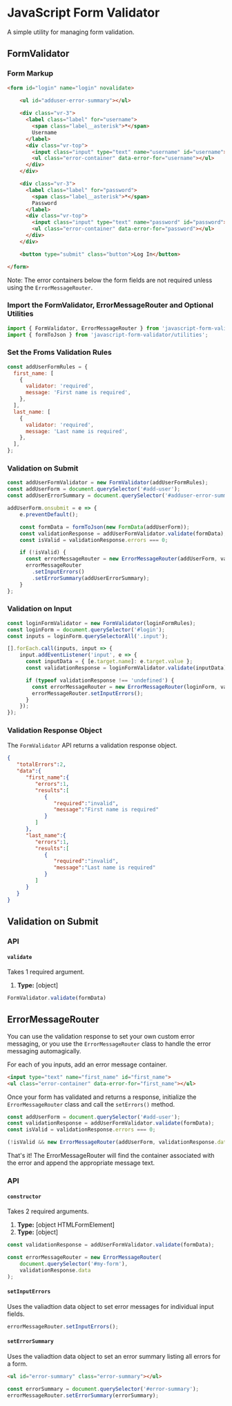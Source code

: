 # JavaScript Form Validator

A simple utility for managing form validation.

## FormValidator

### Form Markup

```html
<form id="login" name="login" novalidate>
    
    <ul id="adduser-error-summary"></ul>

    <div class="vr-3">
      <label class="label" for="username">
        <span class="label__asterisk">*</span>
        Username
      </label>
      <div class="vr-top">
        <input class="input" type="text" name="username" id="username">
        <ul class="error-container" data-error-for="username"></ul>
      </div>
    </div>

    <div class="vr-3">
      <label class="label" for="password">
        <span class="label__asterisk">*</span>
        Password
      </label>
      <div class="vr-top">
        <input class="input" type="text" name="password" id="password">
        <ul class="error-container" data-error-for="password"></ul>
      </div>
    </div>

    <button type="submit" class="button">Log In</button>

</form>
```

Note: The error containers below the form fields are not required unless using the `ErrorMessageRouter`.

### Import the FormValidator, ErrorMessageRouter and Optional Utilities
```javascript
import { FormValidator, ErrorMessageRouter } from 'javascript-form-validator';
import { formToJson } from 'javascript-form-validator/utilities';
```

### Set the Froms Validation Rules
```javascript
const addUserFormRules = {
  first_name: [
    {
      validator: 'required',
      message: 'First name is required',
    },
  ],
  last_name: [
    {
      validator: 'required',
      message: 'Last name is required',
    },
  ],
};
```

### Validation on Submit
```javascript
const addUserFormValidator = new FormValidator(addUserFormRules);
const addUserForm = document.querySelector('#add-user');
const addUserErrorSummary = document.querySelector('#adduser-error-summary');

addUserForm.onsubmit = e => {
    e.preventDefault();

    const formData = formToJson(new FormData(addUserForm));
    const validationResponse = addUserFormValidator.validate(formData);
    const isValid = validationResponse.errors === 0;

    if (!isValid) {
      const errorMessageRouter = new ErrorMessageRouter(addUserForm, validationResponse.data);
      errorMessageRouter
        .setInputErrors()
        .setErrorSummary(addUserErrorSummary);
    }
};
```

### Validation on Input
```javascript
const loginFormValidator = new FormValidator(loginFormRules);
const loginForm = document.querySelector('#login');
const inputs = loginForm.querySelectorAll('.input');

[].forEach.call(inputs, input => {
    input.addEventListener('input', e => {
      const inputData = { [e.target.name]: e.target.value };
      const validationResponse = loginFormValidator.validate(inputData);

      if (typeof validationResponse !== 'undefined') {
        const errorMessageRouter = new ErrorMessageRouter(loginForm, validationResponse.data);
        errorMessageRouter.setInputErrors();
      }
    });
});
```


### Validation Response Object
The `FormValidator` API returns a validation response object. 
```json
{
   "totalErrors":2,
   "data":{
      "first_name":{
         "errors":1,
         "results":[
            {
               "required":"invalid",
               "message":"First name is required"
            }
         ]
      },
      "last_name":{
         "errors":1,
         "results":[
            {
               "required":"invalid",
               "message":"Last name is required"
            }
         ]
      }
   }
}
```

## Validation on Submit

### API

#### `validate`

Takes 1 required argument.

1. **Type:** [object]

```javascript
FormValidator.validate(formData)
```

## ErrorMessageRouter
You can use the validation response to set your own custom error messaging, or you use the `ErrorMessageRouter` class to handle the error messaging automagically.

For each of you inputs, add an error message container.
```html
<input type="text" name="first_name" id="first_name">
<ul class="error-container" data-error-for="first_name"></ul>
```

Once your form has validated and returns a response, initialize the `ErrorMessageRouter` class and call the `setErrors()` method.

```javascript
const addUserForm = document.querySelector('#add-user');
const validationResponse = addUserFormValidator.validate(formData); 
const isValid = validationResponse.errors === 0;

(!isValid && new ErrorMessageRouter(addUserForm, validationResponse.data).setInputErrors());
```

That's it! The ErrorMessageRouter will find the container associated with the error and append the appropriate message text.

### API

#### `constructor`

Takes 2 required arguments.

1. **Type:** [object HTMLFormElement]
2. **Type:** [object]

```javascript
const validationResponse = addUserFormValidator.validate(formData);

const errorMessageRouter = new ErrorMessageRouter(
    document.querySelector('#my-form'),
    validationResponse.data
);
```

#### `setInputErrors`

Uses the valiadtion data object to set error messages for individual input fields.

```javascript
errorMessageRouter.setInputErrors();
```

#### `setErrorSummary`

Uses the valiadtion data object to set an error summary listing all errors for a form.
```html
<ul id="error-summary" class="error-summary"></ul>
```
```javascript
const errorSummary = document.querySelector('#error-summary');
errorMessageRouter.setErrorSummary(errorSummary);
```
